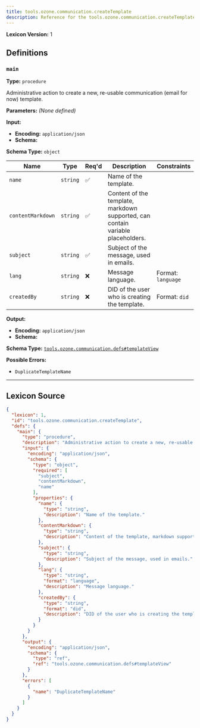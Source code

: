 ```yaml
---
title: tools.ozone.communication.createTemplate
description: Reference for the tools.ozone.communication.createTemplate lexicon
---
```

**Lexicon Version:** 1

## Definitions

<a name="main"></a>
### `main`

**Type:** `procedure`

Administrative action to create a new, re-usable communication (email for now) template.

**Parameters:** _(None defined)_

**Input:**

- **Encoding:** `application/json`
- **Schema:**

**Schema Type:** `object`

| Name | Type | Req'd  | Description | Constraints |
|------|------|----------|-------------|-------------|
| `name` | `string` | ✅  | Name of the template. |  |
| `contentMarkdown` | `string` | ✅  | Content of the template, markdown supported, can contain variable placeholders. |  |
| `subject` | `string` | ✅  | Subject of the message, used in emails. |  |
| `lang` | `string` | ❌  | Message language. | Format: `language` |
| `createdBy` | `string` | ❌  | DID of the user who is creating the template. | Format: `did` |
**Output:**

- **Encoding:** `application/json`
- **Schema:**

**Schema Type:** [`tools.ozone.communication.defs#templateView`](lexicons/tools/ozone/communication/defs#templateView)


**Possible Errors:**

- `DuplicateTemplateName`

---

## Lexicon Source
```json
{
  "lexicon": 1,
  "id": "tools.ozone.communication.createTemplate",
  "defs": {
    "main": {
      "type": "procedure",
      "description": "Administrative action to create a new, re-usable communication (email for now) template.",
      "input": {
        "encoding": "application/json",
        "schema": {
          "type": "object",
          "required": [
            "subject",
            "contentMarkdown",
            "name"
          ],
          "properties": {
            "name": {
              "type": "string",
              "description": "Name of the template."
            },
            "contentMarkdown": {
              "type": "string",
              "description": "Content of the template, markdown supported, can contain variable placeholders."
            },
            "subject": {
              "type": "string",
              "description": "Subject of the message, used in emails."
            },
            "lang": {
              "type": "string",
              "format": "language",
              "description": "Message language."
            },
            "createdBy": {
              "type": "string",
              "format": "did",
              "description": "DID of the user who is creating the template."
            }
          }
        }
      },
      "output": {
        "encoding": "application/json",
        "schema": {
          "type": "ref",
          "ref": "tools.ozone.communication.defs#templateView"
        }
      },
      "errors": [
        {
          "name": "DuplicateTemplateName"
        }
      ]
    }
  }
}
```
